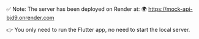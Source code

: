 ✅ Note: The server has been deployed on Render at:
🌍 https://mock-api-bjd9.onrender.com

👉 You only need to run the Flutter app, no need to start the local server.
